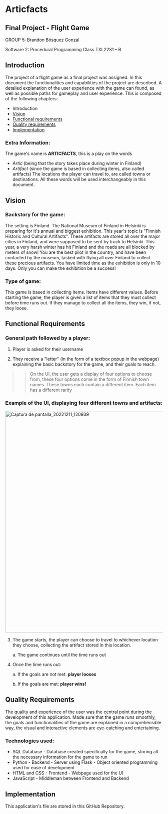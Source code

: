 # Articfacts
## Final Project - Flight Game

GROUP 5: Brandon Bósquez Gonzal

Software 2: Procedural Programming Class TXL22S1 – B

## Introduction 

The project of a flight game as a final project was assigned. In this document the functionalities and capabilities of the project are described. A detailed explanation of the user experience with the game can found, as well as possible paths for gameplay and user experience. 
This is composed of the following chapters: 
*	Introduction 
* [Vision](#vision)
*	[Functional requirements](#functional-requirements)
*	[Quality requirements](#quality-requirements)
*	[Implementation](#implementation)

### Extra Information:
The game's name is **ARTICFACTS**, this is a play on the words 
* *Artic* (being that the story takes place during winter in Finland)
* *Artifact* (since the game is based in collecting items, also called artifacts)
The locations the player can travel to, are called towns or destinations. All these words will be used interchangeably in this document.

## Vision

### Backstory for the game:
The setting is Finland. The National Museum of Finland in Helsinki is preparing for it's annual and biggest exhibition. This year's topic is "Finnish Historic and Cultural Artifacts". 
These artifacts are stored all over the major cities in Finland, and were supposed to be sent by truck to Helsinki. This year, a very harsh winter has hit Finland and the
roads are all blocked by meters of snow! You are the best pilot in the country, and have been contacted by the museum, tasked with flying all over Finland to collect these precious artifacts. You have
limited time as the exhibition is only in 10 days. Only you can make the exhibition be a success!

### Type of game:
This game is based in collecting items. Items have different values. Before starting the game, the player is given a list of items that they must collect before time runs out.
If they manage to collect all the items, they win, if not, they loose.

## Functional Requirements
### General path followed by a player:
1. Player is asked for their username

2. They receive a "letter" (in the form of a textbox popup in the webpage) explaining the basic backstory for the game, and their goals to reach.

>> On the UI, the user gets a display of four options to choose from, these four options come in the form of Finnish town names. These towns each contain a different item. Each item has a different rarity
### Example of the UI, displaying four different towns and artifacts:
<img width="707" alt="Captura de pantalla_20221211_120939" src="https://user-images.githubusercontent.com/111736314/206924406-ac174047-aec4-4986-9285-a60d336161e9.png"> 

3. The game starts, the player can choose to travel to whichever location they choose, collecting the artifact stored in this location.

    a. The game continues until the time runs out
  
4. Once the time runs out:

    a. If the goals are not met: **player looses**
  
     b. If the goals are met: **player wins!**

## Quality Requirements

The quality and experience of the user was the central point during the development of this application. Made sure that the game runs smoothly, the goals and functionalities of the game are explained in a comprehensible way, the visual and interactive elements are eye-catching and entertaining.

### Technologies used:

* SQL Database - Database created specifically for the game, storing all the necessary information for the game to run
* Python - Backend - Server using Flask - Object oriented programming used for ease of development
* HTML and CSS - Frontend - Webpage used for the UI
* JavaScript - Middleman between Frontend and Backend

## Implementation

This application's file are stored in this GitHub Repository.




